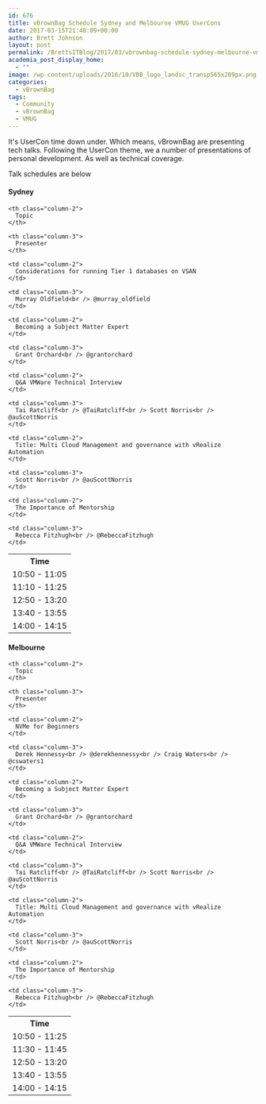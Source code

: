 ```yaml
---
id: 676
title: vBrownBag Schedule Sydney and Melbourne VMUG UserCons
date: 2017-03-15T21:48:09+00:00
author: Brett Johnson
layout: post
permalink: /BrettsITBlog/2017/03/vbrownbag-schedule-sydney-melbourne-vmug-usercons/
academia_post_display_home:
  - ""
image: /wp-content/uploads/2016/10/VBB_logo_landsc_transp565x209px.png
categories:
  - vBrownBag
tags:
  - Community
  - vBrownBag
  - VMUG
---
```


It's UserCon time down under. Which means, vBrownBag are presenting tech talks. Following the UserCon theme, we a number of presentations of personal development. As well as technical coverage.

Talk schedules are below

#### Sydney

<table id="tablepress-5" class="tablepress tablepress-id-5">
  <tr class="row-1 odd">
    <th class="column-1">
      Time
    </th>
    
    <th class="column-2">
      Topic
    </th>
    
    <th class="column-3">
      Presenter
    </th>
  </tr>
  
  <tr class="row-2 even">
    <td class="column-1">
      10:50 - 11:05
    </td>
    
    <td class="column-2">
      Considerations for running Tier 1 databases on VSAN
    </td>
    
    <td class="column-3">
      Murray Oldfield<br /> @murray_oldfield
    </td>
  </tr>
  
  <tr class="row-3 odd">
    <td class="column-1">
      11:10 - 11:25
    </td>
    
    <td class="column-2">
      Becoming a Subject Matter Expert
    </td>
    
    <td class="column-3">
      Grant Orchard<br /> @grantorchard
    </td>
  </tr>
  
  <tr class="row-4 even">
    <td class="column-1">
      12:50 - 13:20
    </td>
    
    <td class="column-2">
      Q&A VMWare Technical Interview
    </td>
    
    <td class="column-3">
      Tai Ratcliff<br /> @TaiRatcliff<br /> Scott Norris<br /> @auScottNorris
    </td>
  </tr>
  
  <tr class="row-5 odd">
    <td class="column-1">
      13:40 - 13:55
    </td>
    
    <td class="column-2">
      Title: Multi Cloud Management and governance with vRealize Automation
    </td>
    
    <td class="column-3">
      Scott Norris<br /> @auScottNorris
    </td>
  </tr>
  
  <tr class="row-6 even">
    <td class="column-1">
      14:00 - 14:15
    </td>
    
    <td class="column-2">
      The Importance of Mentorship
    </td>
    
    <td class="column-3">
      Rebecca Fitzhugh<br /> @RebeccaFitzhugh
    </td>
  </tr>
</table>

#### Melbourne

<table id="tablepress-2" class="tablepress tablepress-id-2">
  <tr class="row-1 odd">
    <th class="column-1">
      Time
    </th>
    
    <th class="column-2">
      Topic
    </th>
    
    <th class="column-3">
      Presenter
    </th>
  </tr>
  
  <tr class="row-2 even">
    <td class="column-1">
      10:50 - 11:25
    </td>
    
    <td class="column-2">
      NVMe for Beginners
    </td>
    
    <td class="column-3">
      Derek Hennessy<br /> @derekhennessy<br /> Craig Waters<br /> @cswaters1
    </td>
  </tr>
  
  <tr class="row-3 odd">
    <td class="column-1">
      11:30 - 11:45
    </td>
    
    <td class="column-2">
      Becoming a Subject Matter Expert
    </td>
    
    <td class="column-3">
      Grant Orchard<br /> @grantorchard
    </td>
  </tr>
  
  <tr class="row-4 even">
    <td class="column-1">
      12:50 - 13:20
    </td>
    
    <td class="column-2">
      Q&A VMWare Technical Interview
    </td>
    
    <td class="column-3">
      Tai Ratcliff<br /> @TaiRatcliff<br /> Scott Norris<br /> @auScottNorris
    </td>
  </tr>
  
  <tr class="row-5 odd">
    <td class="column-1">
      13:40 - 13:55
    </td>
    
    <td class="column-2">
      Title: Multi Cloud Management and governance with vRealize Automation
    </td>
    
    <td class="column-3">
      Scott Norris<br /> @auScottNorris
    </td>
  </tr>
  
  <tr class="row-6 even">
    <td class="column-1">
      14:00 - 14:15
    </td>
    
    <td class="column-2">
      The Importance of Mentorship
    </td>
    
    <td class="column-3">
      Rebecca Fitzhugh<br /> @RebeccaFitzhugh
    </td>
  </tr>
</table>